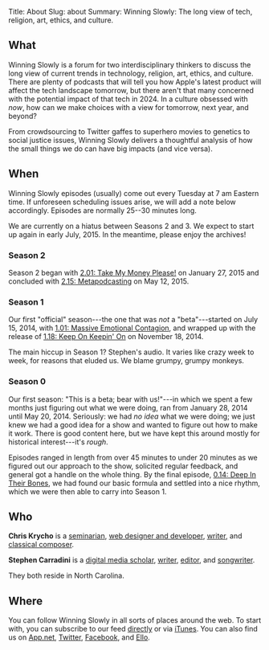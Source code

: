 Title: About
Slug: about
Summary: Winning Slowly: The long view of tech, religion, art, ethics, and culture.

## What

Winning Slowly is a forum for two interdisciplinary thinkers to discuss the long
view of current trends in technology, religion, art, ethics, and culture. There
are plenty of podcasts that will tell you how Apple's latest product will affect
the tech landscape tomorrow, but there aren't that many concerned with the
potential impact of that tech in 2024. In a culture obsessed with *now*, how can
we make choices with a view for tomorrow, next year, and beyond?

From crowdsourcing to Twitter gaffes to superhero movies to genetics to social
justice issues, Winning Slowly delivers a thoughtful analysis of how the small
things we do can have big impacts (and vice versa).

## When

Winning Slowly episodes (usually) come out every Tuesday at 7 am Eastern time.
If unforeseen scheduling issues arise, we will add a note below accordingly.
Episodes are normally 25--30 minutes long.

We are currently on a hiatus between Seasons 2 and 3. We expect to start up 
again in early July, 2015. In the meantime, please enjoy the archives!

### Season 2

Season 2 began with  [2.01: Take My Money Please!][2.01] on January 27, 2015 and
concluded with [2.15: Metapodcasting][2.15] on May 12, 2015.

[2.01]: http://www.winningslowly.org/2015/01/take-my-money-now/
[2.15]: http://www.winningslowly.org/2015/05/metapodcasting/

### Season 1

Our first "official" season---the one that was *not* a "beta"---started on July
15, 2014, with [1.01: Massive Emotional Contagion][1.01], and wrapped up with
the release of [1.18: Keep On Keepin' On][1.18] on November 18,
2014.

[1.01]: //www.winningslowly.org/2014/07/massive-emotional-contagion/
[1.18]: //www.winningslowly.org/2014/11/keep-on-keepin-on/

The main hiccup in Season 1? Stephen's audio. It varies like crazy week
to week, for reasons that eluded us. We blame grumpy, grumpy monkeys.

### Season 0

Our first season: "This is a beta; bear with us!"---in which we spent a few
months just figuring out what we were doing, ran from January 28, 2014 until May
20, 2014. Seriously: we had *no idea* what we were doing; we just knew we had a
good idea for a show and wanted to figure out how to make it work. There is good
content here, but we have kept this around mostly for historical interest---it's
*rough*.

Episodes ranged in length from over 45 minutes to under 20 minutes as we figured
out our approach to the show, solicited regular feedback, and general got a
handle on the whole thing. By the final episode, [0.14: Deep In Their Bones], we
had found our basic formula and settled into a nice rhythm, which we were then
able to carry into Season 1.

[0.14: Deep In Their Bones]: //www.winningslowly.org/2014/05/deep-in-their-bones/

## Who

**Chris Krycho** is a [seminarian], [web designer and developer], [writer][ckc], and
[classical composer].

[seminarian]: //www.sebts.edu/ "Southeastern Baptist Theological Seminary"
[web designer and developer]: //represent.io/chriskrycho
[ckc]: //chriskrycho.com "chriskrycho.com"
[classical composer]: //soundcloud.com/chriskrycho

**Stephen Carradini** is a [digital media scholar], [writer][ic], [editor],
and [songwriter].

[digital media scholar]: //crdm.chass.ncsu.edu/students "Communication, Rhetoric, and Digital Media program, North Carolina State University"
[ic]: //independentclauses.com "Independent Clauses music blog"
[editor]: //stephencarradini.com "StephenCarradini.com"
[songwriter]: //themidnightsons.bandcamp.com "The Midnight Sons"

They both reside in North Carolina.

## Where

You can follow Winning Slowly in all sorts of places around the web. To start with, you can subscribe to our feed [<i class="fa fa-fw fa-rss"></i>directly](/feed.xml) or via [<i class="fa fa-fw fa-play-circle"></i>iTunes](https://itunes.apple.com/us/podcast/winning-slowly/id807603957?mt=2). You can also find us on [<i class="fa fa-fw fa-adn"></i>App.net](https://alpha.app.net/winningslowly), [<i class="fa fa-twitter"></i>Twitter](https://www.twitter.com/winningslowly), [<i class="fa fa-fw fa-facebook"></i>Facebook](https://www.facebook.com/winningslowlypodcast), and [Ello](https://ello.co/WinningSlowly).
